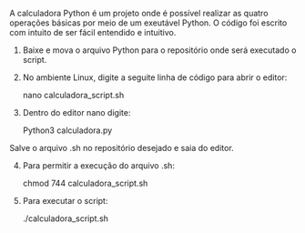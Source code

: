 A calculadora Python é um projeto onde é possível realizar as quatro operações básicas por meio de um exeutável Python.
O código foi escrito com intuito de ser fácil entendido e intuitivo.

1. Baixe e mova o arquivo Python para o repositório onde será executado o script.
  
2. No ambiente Linux, digite a seguite linha de código para abrir o editor:

	nano calculadora_script.sh

3. Dentro do editor nano digite:

	Python3 calculadora.py

Salve o arquivo .sh no repositório desejado e saia do editor.

4. Para permitir a execução do arquivo .sh:

	chmod 744 calculadora_script.sh

5. Para executar o script: 

	./calculadora_script.sh
